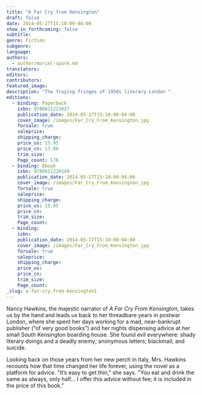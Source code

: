 ```yaml
---
title: "A Far Cry from Kensington"
draft: false
date: 2014-05-27T15:10:00-04:00
show_in_forthcoming: false
subtitle:
genre: Fiction
subgenre:
language:
authors:
  - author/muriel-spark.md
translators:
editors:
contributors:
featured_image:
description: "The fraying fringes of 1950s literary London "
editions:
  - binding: Paperback
    isbn: 9780811223027
    publication_date: 2014-05-27T15:10:00-04:00
    cover_image: /images/Far_Cry_From_Kensington.jpg
    forsale: true
    saleprice:
    shipping_charge:
    price_us: 15.95
    price_cn: 17.00
    trim_size:
    Page_count: 176
  - binding: Ebook
    isbn: 9780811220149
    publication_date: 2014-05-27T15:10:00-04:00
    cover_image: /images/Far_Cry_From_Kensington.jpg
    forsale: true
    saleprice:
    shipping_charge:
    price_us: 15.95
    price_cn:
    trim_size:
    Page_count:
  - binding:
    isbn:
    publication_date: 2014-05-27T15:10:00-04:00
    cover_image: /images/Far_Cry_From_Kensington.jpg
    forsale: true
    saleprice:
    shipping_charge:
    price_us:
    price_cn:
    trim_size:
    Page_count:
_slug: a-far-cry-from-kensington1
---
```


Nancy Hawkins, the majestic narrator of _A Far Cry From Kensington_, takes us by the hand and leads us back to her threadbare years in postwar London, where she spent her days working for a mad, near-bankrupt publisher (“of very good books”) and her nights dispensing advice at her small South Kensington boarding house. She found evil everywhere: shady literary doings and a deadly enemy; anonymous letters; blackmail; and suicide.

Looking back on those years from her new perch in Italy, Mrs. Hawkins recounts how that time changed her life forever, using the novel as a platform for advice. "It’s easy to get thin," she says. "You eat and drink the same as always, only half... I offer this advice without fee; it is included in the price of this book."


